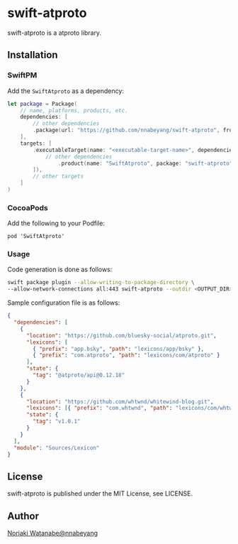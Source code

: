 # swift-atproto

swift-atproto is a atproto library.

## Installation

### SwiftPM

Add the `SwiftAtproto` as a dependency:

```swift
let package = Package(
    // name, platforms, products, etc.
    dependencies: [
        // other dependencies
        .package(url: "https://github.com/nnabeyang/swift-atproto", from: "0.12.1"),
    ],
    targets: [
        .executableTarget(name: "<executable-target-name>", dependencies: [
            // other dependencies
                .product(name: "SwiftAtproto", package: "swift-atproto"),
        ]),
        // other targets
    ]
)
```

### CocoaPods

Add the following to your Podfile:

```terminal
pod 'SwiftAtproto'
```

### Usage

Code generation is done as follows:
```bash
swift package plugin --allow-writing-to-package-directory \
--allow-network-connections all:443 swift-atproto --outdir <OUTPUT_DIR> --atproto-configuration ./.atproto.json
```

Sample configuration file is as follows:
```json
{
  "dependencies": [
    {
      "location": "https://github.com/bluesky-social/atproto.git",
      "lexicons": [
        { "prefix": "app.bsky", "path": "lexicons/app/bsky" },
        { "prefix": "com.atproto", "path": "lexicons/com/atproto" }
      ],
      "state": {
        "tag": "@atproto/api@0.12.18"
      }
    },
    {
      "location": "https://github.com/whtwnd/whitewind-blog.git",
      "lexicons": [{ "prefix": "com.whtwnd", "path": "lexicons/com/whtwnd" }],
      "state": {
        "tag": "v1.0.1"
      }
    }
  ],
  "module": "Sources/Lexicon"
}
```

## License

swift-atproto is published under the MIT License, see LICENSE.

## Author
[Noriaki Watanabe@nnabeyang](https://bsky.app/profile/did:plc:bnh3bvyqr3vzxyvjdnrrusbr)
